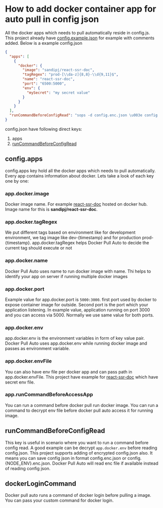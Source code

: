 # How to add docker container app for auto pull in config json

All the docker apps which needs to pull automatically reside in config.js. This project already have [config.example.json](https://raw.githubusercontent.com/codebysandip/docker-pull-auto/main/config.example.json) for example with comments added. Below is a example config.json

```json
{
  "apps": [
    {
      "docker": {
        "image": "sandipj/react-ssr-doc",
        "tagRegex": "prod-[\\da-z]{8,8}-\\d{9,11}$",
        "name": "react-ssr-doc",
        "port": "6500:5000",
        "env": {
          "mySecret": "my secret value"
        }
      }
    }
  ],
  "runCommandBeforeConfigRead": "sops -d config.enc.json \u003e config.json"
}
```

config.json have following direct keys:

1. apps
2. [runCommandBeforeConfigRead](#runCommandBeforeConfigRead)

## **config.apps**

config.apps key hold all the docker apps which needs to pull automatically. Every app contains information about docker. Lets take a look of each key one by one:

### **app.docker.image**

Docker image name. For example [react-ssr-doc](https://hub.docker.com/r/sandipj/react-ssr-doc) hosted on docker hub. Image name for this is **sandipj/react-ssr-doc**.

### **app.docker.tagRegex**

We put different tags based on environment like for development environment, we tag image like dev-{timestamp} and for production prod-{timestamp}. app.docker.tagRegex helps Docker Pull Auto to decide the current tag should execute or not

### **app.docker.name**

Docker Pull Auto uses name to run docker image with name. Thi helps to identify your app on server if running multiple docker images

### **app.docker.port**

Example value for app.docker.port is `5000:3000`. first port used by docker to expose container image for outside. Second port is the port which your application listening. In example value, application running on port 3000 and you can access via 5000. Normally we use same value for both ports.

### **app.docker.env**

app.docker.env is the environment variables in form of key value pair. Docker Pull Auto uses app.docker.env while running docker image and passes as environment variable.

### **app.docker.envFile**

You can also have env file per docker app and can pass path in app.docker.envFile. This project have example for [react-ssr-doc](https://github.com/codebysandip/react-ssr-doc) which have secret env file.

### **app.runCommandBeforeAccessApp**

You can run a command before docker pull run docker image. You can run a command to decrypt env file before docker pull auto access it for running image.

## **runCommandBeforeConfigRead**

This key is useful in scenario where you want to run a command before config read. A good example can be decrypt `app.docker.env` before reading config.json. This project supports adding of encrypted config.json also. It means you can save config json in format config.enc.json or config.{NODE_ENV}.enc.json. Docker Pull Auto will read enc file if available instead of reading config json.

## **dockerLoginCommand**

Docker pull auto runs a command of docker login before pulling a image. You can pass your custom command for docker login. 